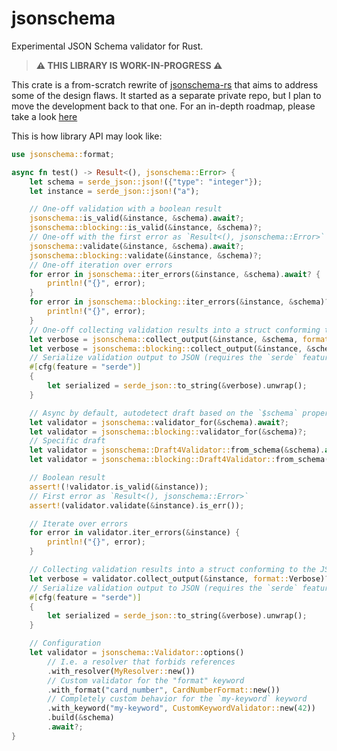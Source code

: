 # jsonschema

Experimental JSON Schema validator for Rust.

> **⚠️ THIS LIBRARY IS WORK-IN-PROGRESS ⚠️**

This crate is a from-scratch rewrite of [jsonschema-rs](https://github.com/Stranger6667/jsonschema-rs) that aims to address some of the design flaws.
It started as a separate private repo, but I plan to move the development back to that one.
For an in-depth roadmap, please take a look [here](https://github.com/Stranger6667/jsonschema/issues/1)

This is how library API may look like:

```rust
use jsonschema::format;

async fn test() -> Result<(), jsonschema::Error> {
    let schema = serde_json::json!({"type": "integer"});
    let instance = serde_json::json!("a");

    // One-off validation with a boolean result
    jsonschema::is_valid(&instance, &schema).await?;
    jsonschema::blocking::is_valid(&instance, &schema)?;
    // One-off with the first error as `Result<(), jsonschema::Error>`
    jsonschema::validate(&instance, &schema).await?;
    jsonschema::blocking::validate(&instance, &schema)?;
    // One-off iteration over errors
    for error in jsonschema::iter_errors(&instance, &schema).await? {
        println!("{}", error);
    }
    for error in jsonschema::blocking::iter_errors(&instance, &schema)? {
        println!("{}", error);
    }
    // One-off collecting validation results into a struct conforming to the JSON Schema "Verbose" output format
    let verbose = jsonschema::collect_output(&instance, &schema, format::Verbose).await?;
    let verbose = jsonschema::blocking::collect_output(&instance, &schema, format::Verbose)?;
    // Serialize validation output to JSON (requires the `serde` feature)
    #[cfg(feature = "serde")]
    {
        let serialized = serde_json::to_string(&verbose).unwrap();
    }

    // Async by default, autodetect draft based on the `$schema` property
    let validator = jsonschema::validator_for(&schema).await?;
    let validator = jsonschema::blocking::validator_for(&schema)?;
    // Specific draft
    let validator = jsonschema::Draft4Validator::from_schema(&schema).await?;
    let validator = jsonschema::blocking::Draft4Validator::from_schema(&schema)?;

    // Boolean result
    assert!(!validator.is_valid(&instance));
    // First error as `Result<(), jsonschema::Error>`
    assert!(validator.validate(&instance).is_err());

    // Iterate over errors
    for error in validator.iter_errors(&instance) {
        println!("{}", error);
    }

    // Collecting validation results into a struct conforming to the JSON Schema "Verbose" output format
    let verbose = validator.collect_output(&instance, format::Verbose)?;
    // Serialize validation output to JSON (requires the `serde` feature)   
    #[cfg(feature = "serde")]
    {
        let serialized = serde_json::to_string(&verbose).unwrap();
    }

    // Configuration
    let validator = jsonschema::Validator::options()
        // I.e. a resolver that forbids references
        .with_resolver(MyResolver::new())
        // Custom validator for the "format" keyword
        .with_format("card_number", CardNumberFormat::new())
        // Completely custom behavior for the `my-keyword` keyword
        .with_keyword("my-keyword", CustomKeywordValidator::new(42))
        .build(&schema)
        .await?;
}
```
